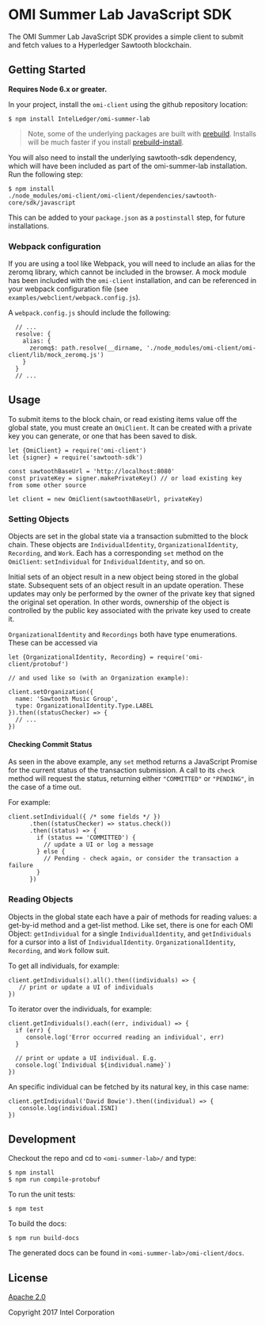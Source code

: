 # OMI Summer Lab JavaScript SDK

The OMI Summer Lab JavaScript SDK provides a simple client to submit and fetch
values to a Hyperledger Sawtooth blockchain.

## Getting Started

**Requires Node 6.x or greater.**

In your project, install the `omi-client` using the github repository location:

```
$ npm install IntelLedger/omi-summer-lab
```

> Note, some of the underlying packages are built with
> [prebuild](https://github.com/mafintosh/prebuild).  Installs will be much
> faster if you install
> [prebuild-install](https://github.com/mafintosh/prebuild-install).

You will also need to install the underlying sawtooth-sdk dependency, which
will have been included as part of the omi-summer-lab installation. Run the
following step:

```
$ npm install
./node_modules/omi-client/omi-client/dependencies/sawtooth-core/sdk/javascript
```

This can be added to your `package.json` as a `postinstall` step, for future
installations.

### Webpack configuration

If you are using a tool like Webpack, you will need to include an alias for the
zeromq library, which cannot be included in the browser. A mock module has been
included with the `omi-client` installation, and can be referenced in your
webpack configuration file (see `examples/webclient/webpack.config.js`).

A `webpack.config.js` should include the following:

```
  // ...
  resolve: {
    alias: {
      zeromq$: path.resolve(__dirname, './node_modules/omi-client/omi-client/lib/mock_zeromq.js')
    }
  }
  // ...
```

## Usage

To submit items to the block chain, or read existing items value off the global
state, you must create an `OmiClient`.  It can be created with a private key you
can generate, or one that has been saved to disk.

```
let {OmiClient} = require('omi-client')
let {signer} = require('sawtooth-sdk')

const sawtoothBaseUrl = 'http://localhost:8080'
const privateKey = signer.makePrivateKey() // or load existing key from some other source

let client = new OmiClient(sawtoothBaseUrl, privateKey)
```

### Setting Objects

Objects are set in the global state via a transaction submitted to the block
chain. These objects are `IndividualIdentity`, `OrganizationalIdentity`,
`Recording`, and `Work`. Each has a corresponding `set` method on the
`OmiClient`: `setIndividual` for `IndividualIdentity`, and so on.

Initial sets of an object result in a new object being stored in the global
state.  Subsequent sets of an object result in an update operation.  These
updates may only be performed by the owner of the private key that signed the
original set operation.  In other words, ownership of the object is controlled
by the public key associated with the private key used to create it.

`OrganizationalIdentity` and `Recordings` both have type enumerations.  These
can be accessed via

```
let {OrganizationalIdentity, Recording} = require('omi-client/protobuf')

// and used like so (with an Organization example):

client.setOrganization({
  name: 'Sawtooth Music Group',
  type: OrganizationalIdentity.Type.LABEL
}).then((statusChecker) => {
  // ...
})
```

#### Checking Commit Status

As seen in the above example, any `set` method returns a JavaScript Promise for
the current status of the transaction submission.  A call to its `check` method
will request the status, returning either `"COMMITTED"` or `"PENDING"`, in the
case of a time out.

For example:

```
client.setIndividual({ /* some fields */ })
      .then((statusChecker) => status.check())
      .then((status) => {
        if (status == 'COMMITTED') {
          // update a UI or log a message
        } else {
          // Pending - check again, or consider the transaction a failure
        }
      })
```

### Reading Objects

Objects in the global state each have a pair of methods for reading values: a
get-by-id method and a get-list method.  Like set, there is one for each OMI
Object: `getIndividual` for a single `IndividualIdentity`, and `getIndividuals`
for a cursor into a list of `IndividualIdentity`.  `OrganizationalIdentity`,
`Recording`, and `Work` follow suit.

To get all individuals, for example:

```
client.getIndividuals().all().then((individuals) => {
   // print or update a UI of individuals
})
```

To iterator over the individuals, for example:

```
client.getIndividuals().each((err, individual) => {
  if (err) {
     console.log('Error occurred reading an individual', err)
  }

  // print or update a UI individual. E.g.
  console.log(`Individual ${individual.name}`)
})
```

An specific individual can be fetched by its natural key, in this case name:

```
client.getIndividual('David Bowie').then((individual) => {
   console.log(individual.ISNI)
})
```

## Development

Checkout the repo and cd to `<omi-summer-lab>/` and type:

```
$ npm install
$ npm run compile-protobuf
```

To run the unit tests:

```
$ npm test
```

To build the docs:

```
$ npm run build-docs
```

The generated docs can be found in `<omi-summer-lab>/omi-client/docs`.



## License

[Apache 2.0](https://www.apache.org/licenses/LICENSE-2.0)

Copyright 2017 Intel Corporation
